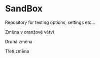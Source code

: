 # SandBox
Repository for testing options, settings etc...

Změna v oranžové větvi

Druhá změna

Třetí změna
